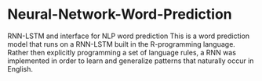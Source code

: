 # Neural-Network-Word-Prediction
RNN-LSTM and interface for NLP word prediction
 This is a word prediction model that runs on a RNN-LSTM built in the R-programming language. Rather then explicitly programming a set of language rules, a RNN was implemented in order to learn and generalize patterns that naturally occur in English.
